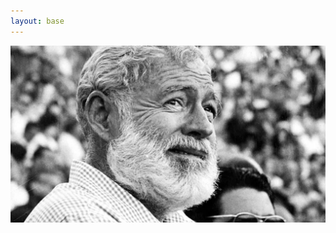 ```yaml
---
layout: base
---
```


<div class="carousel">
  <img id="carousel-image" src="assets/images/carousel/01.jpg" alt="Ernest Hemingway" />
      <div class="dots" id="dots-container">
    </div>
</div>

<script src="{{ '/assets/js/carousel.js' | relative_url }}"></script>
